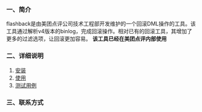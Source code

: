 ### 一、简介
flashback是由美团点评公司技术工程部开发维护的一个回滚DML操作的工具。该工具通过解析v4版本的binlog，完成回滚操作。相对已有的回滚工具，其增加了更多的过滤选项，让回滚更加容易。
**该工具已经在美团点评内部使用**
### 二、详细说明
1. [安装](./doc/INSTALL.md)
2. [使用](./doc/how_to_use.md)
3. [测试用例](./doc/TestCase.md)

### 三、联系方式
